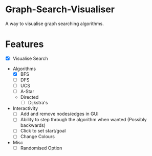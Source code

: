 # Graph-Search-Visualiser
A way to visualise graph searching algorithms.

# Features
- [x] Visualise Search
- Algorithms
  - [x] BFS
  - [ ] DFS
  - [ ] UCS
  - [ ] A-Star
  - Directed
      - [ ] Dijkstra's
- Interactivity
  - [ ] Add and remove nodes/edges in GUI
  - [ ] Ability to step through the algorithm when wanted (Possibly backwards)
  - [ ] Click to set start/goal
  - [ ] Change Colours
- Misc
  - [ ] Randomised Option
